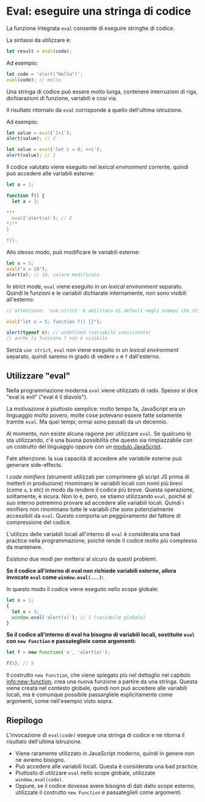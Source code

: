 # Eval: eseguire una stringa di codice

La funzione integrata `eval` consente di eseguire stringhe di codice.

La sintassi da utilizzare è:

```js
let result = eval(code);
```

Ad esempio:

```js run
let code = 'alert("Hello")';
eval(code); // Hello
```

Una stringa di codice può essere molto lunga, contenere interruzioni di riga, dichiarazioni di funzione, variabili e cosi via.

Il risultato ritornato da `eval` corrisponde a quello dell'ultima istruzione.

Ad esempio:
```js run
let value = eval('1+1');
alert(value); // 2
```

```js run
let value = eval('let i = 0; ++i');
alert(value); // 1
```

Il codice valutato viene eseguito nel *lexical environment* corrente, quindi può accedere alle variabili esterne:

```js run no-beautify
let a = 1;

function f() {
  let a = 2;

*!*
  eval('alert(a)'); // 2
*/!*
}

f();
```

Allo stesso modo, può modificare le variabili esterne:

```js untrusted refresh run
let x = 5;
eval("x = 10");
alert(x); // 10, valore modificato
```

In strict mode, `eval` viene eseguito in un *lexical environment* separato. Quindi le funzioni e le variabili dichiarate internamente, non sono visibili all'esterno:

```js untrusted refresh run
// attenzione: 'use strict' è abilitato di default negli esempi che stiamo eseguendo

eval("let x = 5; function f() {}");

alert(typeof x); // undefined (variabile inesistente)
// anche la funzione f non è visibile
```

Senza `use strict`, `eval` non viene eseguito in un *lexical environment* separato, quindi saremo in grado di vedere `x` e `f` dall'esterno.

## Utilizzare "eval"

Nella programmazione moderna `eval` viene utilizzato di rado. Spesso si dice "eval is evil" ("eval è il diavolo").

La motivazione è piuttosto semplice: molto tempo fa, JavaScript era un linguaggio molto povero, molte cose potevano essere fatte solamente tramite `eval`. Ma quei tempi, ormai sono passati da un decennio.

Al momento, non esiste alcuna ragione per utilizzare `eval`. Se qualcuno lo sta utilizzando, c'è una buona possibilità che questo sia rimpiazzabile con un costrutto del linguaggio oppure con un [modulo JavaScript](info:modules).

Fate attenzione: la sua capacità di accedere alle variabile esterne può generare side-effects.

I *code minifiers* (strumenti utilizzati per comprimere gli script JS prima di metterli in produzione) rinominano le variabili locali con nomi più brevi (come `a`, `b` etc) in modo da rendere il codice più breve. Questa operazione, solitamente, è sicura. Non lo è, però, se stiamo utilizzando `eval`, poiché al suo interno potremmo provare ad accedere alle variabili locali. Quindi i minifiers non rinominano tutte le variabili che sono potenzialmente accessibili da `eval`. Questo comporta un peggioramento del fattore di compressione del codice.

L'utilizzo delle variabili locali all'interno di `eval` è considerata una bad practice nella programmazione, poiché rende il codice molto più complesso da mantenere.

Esistono due modi per mettersi al sicuro da questi problemi.

**Se il codice all'interno di eval non richiede variabili esterne, allora invocate `eval` come `window.eval(...)`:**

In questo modo il codice viene eseguito nello scope globale:

```js untrusted refresh run
let x = 1;
{
  let x = 5;
  window.eval('alert(x)'); // 1 (variabile globale)
}
```

**Se il codice all'interno di eval ha bisogno di variabili locali, sostituite `eval` con `new Function` e passategliele come argomenti:**

```js run
let f = new Function('a', 'alert(a)');

f(5); // 5
```

Il costrutto `new Function`, che viene spiegato più nel dettaglio nel capitolo <info:new-function>, crea una nuova funzione a partire da una stringa. Questa viene creata nel contesto globale, quindi non può accedere alle variabili locali, ma è comunque possibile passargliele esplicitamente come argomenti, come nell'esempio visto sopra.

## Riepilogo

L'invocazione di `eval(code)` esegue una stringa di codice e ne ritorna il risultato dell'ultima istruzione.
- Viene raramente utilizzato in JavaScript moderno, quindi in genere non ne avremo bisogno.
- Può accedere alle variabili locali. Questa è considerata una bad practice.
- Piuttosto di utilzzare `eval` nello scope globale, utilizzate `window.eval(code)`.
- Oppure, se il codice dovesse avere bisogno di dati dallo scope esterno, utilizzate il costrutto `new Function` e passateglieli come argomenti.
